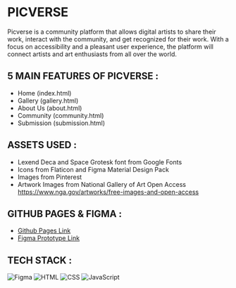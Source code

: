 # PICVERSE
Picverse is a community platform that allows digital artists to share their work, interact with the community, and get recognized for their work. With a focus on accessibility and a pleasant user experience, the platform will connect artists and art enthusiasts from all over the world.

## 5 MAIN FEATURES OF PICVERSE : 
- Home (index.html)
- Gallery (gallery.html)
- About Us (about.html)
- Community (community.html)
- Submission (submission.html)

## ASSETS USED : 
- Lexend Deca and Space Grotesk font from Google Fonts
- Icons from Flaticon and Figma Material Design Pack
- Images from Pinterest
- Artwork Images from National Gallery of Art Open Access https://www.nga.gov/artworks/free-images-and-open-access

## GITHUB PAGES & FIGMA :
- [Github Pages Link](https://olynsn15.github.io/Picverse/)
- [Figma Prototype Link](https://www.figma.com/design/gg7SKdVJP04Kd1lT2oTyYU/HCI-LAB-PROJECT-WEB?node-id=0-1&p=f&t=bOVGqTbsTUTPARgA-0)

## TECH STACK :
![Figma](https://img.shields.io/badge/Figma-F24E1E?logo=figma&logoColor=white)
![HTML](https://img.shields.io/badge/HTML-%23E34F26.svg?logo=html5&logoColor=white)
![CSS](https://img.shields.io/badge/CSS-1572B6?logo=css3&logoColor=fff)
![JavaScript](https://img.shields.io/badge/JavaScript-F7DF1E?logo=javascript&logoColor=000)
